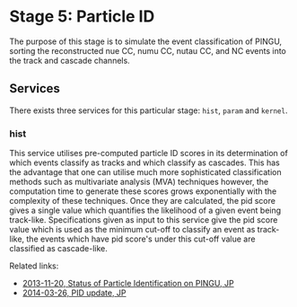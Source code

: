 # Stage 5: Particle ID

The purpose of this stage is to simulate the event classification of
PINGU, sorting the reconstructed nue CC, numu CC, nutau CC, and NC
events into the track and cascade channels.

## Services

There exists three services for this particular stage: `hist`, `param` and
`kernel`.

### hist
This service utilises pre-computed particle ID scores in its determination of
which events classify as tracks and which classify as cascades. This has the
advantage that one can utilise much more sophisticated classification methods
such as multivariate analysis (MVA) techniques however, the computation time to
generate these scores grows exponentially with the complexity of these
techniques. Once they are calculated, the pid score gives a single value which
quantifies the likelihood of a given event being track-like. Specifications
given as input to this service give the pid score value which is used as the
minimum cut-off to classify an event as track-like, the events which have pid
score's under this cut-off value are classified as cascade-like.

Related links:
* [2013-11-20, Status of Particle Identification on PINGU, JP](https://wikispaces.psu.edu/download/attachments/173476942/20131120_jpamdandre_PINGUPID.pdf?version=1&modificationDate=1384959568000&api=v2)
* [2014-03-26, PID update, JP](https://wikispaces.psu.edu/download/attachments/194447201/20140326_jpamdandre_PIDinFrame.pdf?version=1&modificationDate=1395806349000&api=v2)
